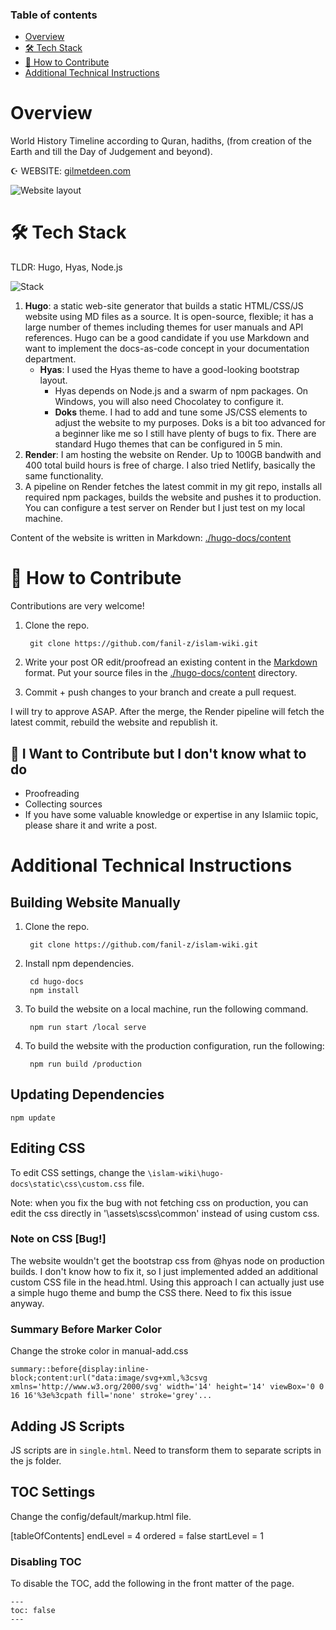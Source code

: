 
### Table of contents

<!--ts-->
   * [Overview](#overview)
   * [🛠 Tech Stack](#-tech-stack)
   * [💚 How to Contribute](#-how-to-contribute)
   * [Additional Technical Instructions](#additional-technical-instructions)
<!--te-->

# Overview

World History Timeline according to Quran, hadiths,  (from creation of the Earth and till the Day of Judgement and beyond).

☪️ WEBSITE: [gilmetdeen.com](https://gilmetdeen.com/islam-wiki/)

![Website layout](https://github.com/fanil-z/islam-wiki/blob/master/website-layout.png?raw=true)

# 🛠 Tech Stack

TLDR: Hugo, Hyas, Node.js

![Stack](https://github.com/fanil-z/islam-wiki/blob/master/tech-stack.png?raw=true)

1. **Hugo**: a static web-site generator that builds a static HTML/CSS/JS website using MD files as a source. It is open-source, flexible; it has a large number of themes including themes for user manuals and API references. Hugo can be a good candidate if you use Markdown and want to implement the docs-as-code concept in your documentation department.
	- **Hyas**: I used the Hyas theme to have a good-looking bootstrap layout.
		- Hyas depends on Node.js and a swarm of npm packages. On Windows, you will also need Chocolatey to configure it.
		- **Doks** theme. I had to add and tune some JS/CSS elements to adjust the website to my purposes. Doks is a bit too advanced for a beginner like me so I still have plenty of bugs to fix. There are standard Hugo themes that can be configured in 5 min.
2. **Render**: I am hosting the website on Render. Up to 100GB bandwith and 400 total build hours is free of charge. I also tried Netlify, basically the same functionality.
3. A pipeline on Render fetches the latest commit in my git repo, installs all required npm packages, builds the website and pushes it to production. You can configure a test server on Render but I just test on my local machine.

Content of the website is written in Markdown: [./hugo-docs/content](https://github.com/fanil-z/islam-wiki/tree/master/hugo-docs/content)

# 💚 How to Contribute

Contributions are very welcome! 

1. Clone the repo.

		git clone https://github.com/fanil-z/islam-wiki.git

2. Write your post OR edit/proofread an existing content in the [Markdown](https://www.markdownguide.org/basic-syntax/) format. Put your source files in the [./hugo-docs/content](https://github.com/fanil-z/islam-wiki/tree/master/hugo-docs/content) directory.

3. Commit + push changes to your branch and create a pull request.

I will try to approve ASAP. After the merge, the Render pipeline will fetch the latest commit, rebuild the website and republish it.

## 🤷 I Want to Contribute but I don't know what to do

* Proofreading
* Collecting sources
* If you have some valuable knowledge or expertise in any Islamiic topic, please share it and write a post.

# Additional Technical Instructions

## Building Website Manually

1. Clone the repo.

		git clone https://github.com/fanil-z/islam-wiki.git

2. Install npm dependencies.

    	cd hugo-docs
    	npm install

3. To build the website on a local machine, run the following command.
	
	    npm run start /local serve

4. To build the website with the production configuration, run the following: 

	    npm run build /production

## Updating Dependencies

    npm update

## Editing CSS

To edit CSS settings, change the `\islam-wiki\hugo-docs\static\css\custom.css` file.

Note: when you fix the bug with not fetching css on production, you can edit the css directly in '\assets\scss\common' instead of using custom css.

### Note on CSS [Bug!]

The website wouldn't get the bootstrap css from @hyas node on production builds. I don't know how to fix it, so I just implemented added an additional custom CSS file in the head.html. Using this approach I can actually just use a simple hugo theme and bump the CSS there. Need to fix this issue anyway.

### Summary Before Marker Color

Change the stroke color in manual-add.css

```
summary::before{display:inline-block;content:url("data:image/svg+xml,%3csvg xmlns='http://www.w3.org/2000/svg' width='14' height='14' viewBox='0 0 16 16'%3e%3cpath fill='none' stroke='grey'...
```

## Adding JS Scripts

JS scripts are in `single.html`. Need to transform them to separate scripts in the js folder.

## TOC Settings

Change the config/default/markup.html file.

[tableOfContents]
  endLevel = 4
  ordered = false
  startLevel = 1

### Disabling TOC

To disable the TOC, add the following in the front matter of the page.

	---
	toc: false
	---
